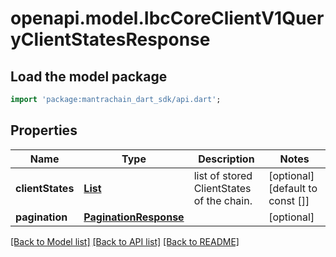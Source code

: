 # openapi.model.IbcCoreClientV1QueryClientStatesResponse

## Load the model package
```dart
import 'package:mantrachain_dart_sdk/api.dart';
```

## Properties
Name | Type | Description | Notes
------------ | ------------- | ------------- | -------------
**clientStates** | [**List<ClientStates200ResponseClientStatesInner>**](ClientStates200ResponseClientStatesInner.md) | list of stored ClientStates of the chain. | [optional] [default to const []]
**pagination** | [**PaginationResponse**](PaginationResponse.md) |  | [optional] 

[[Back to Model list]](../README.md#documentation-for-models) [[Back to API list]](../README.md#documentation-for-api-endpoints) [[Back to README]](../README.md)


